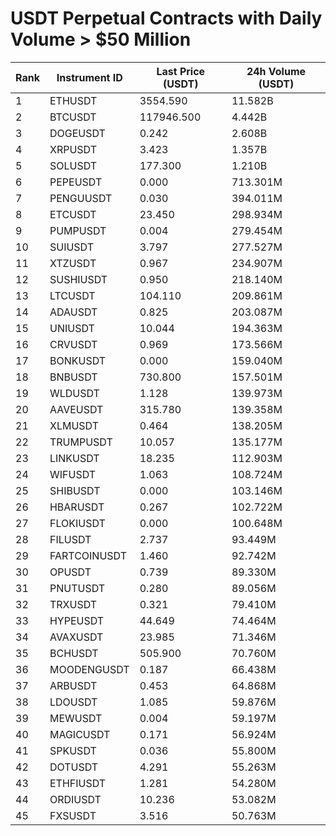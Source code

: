 # USDT Perpetual Contracts with Daily Volume > $50 Million

| Rank | Instrument ID | Last Price (USDT) | 24h Volume (USDT) |
|------|---------------|-------------------|-------------------|
| 1 | ETHUSDT | 3554.590 | 11.582B |
| 2 | BTCUSDT | 117946.500 | 4.442B |
| 3 | DOGEUSDT | 0.242 | 2.608B |
| 4 | XRPUSDT | 3.423 | 1.357B |
| 5 | SOLUSDT | 177.300 | 1.210B |
| 6 | PEPEUSDT | 0.000 | 713.301M |
| 7 | PENGUUSDT | 0.030 | 394.011M |
| 8 | ETCUSDT | 23.450 | 298.934M |
| 9 | PUMPUSDT | 0.004 | 279.454M |
| 10 | SUIUSDT | 3.797 | 277.527M |
| 11 | XTZUSDT | 0.967 | 234.907M |
| 12 | SUSHIUSDT | 0.950 | 218.140M |
| 13 | LTCUSDT | 104.110 | 209.861M |
| 14 | ADAUSDT | 0.825 | 203.087M |
| 15 | UNIUSDT | 10.044 | 194.363M |
| 16 | CRVUSDT | 0.969 | 173.566M |
| 17 | BONKUSDT | 0.000 | 159.040M |
| 18 | BNBUSDT | 730.800 | 157.501M |
| 19 | WLDUSDT | 1.128 | 139.973M |
| 20 | AAVEUSDT | 315.780 | 139.358M |
| 21 | XLMUSDT | 0.464 | 138.205M |
| 22 | TRUMPUSDT | 10.057 | 135.177M |
| 23 | LINKUSDT | 18.235 | 112.903M |
| 24 | WIFUSDT | 1.063 | 108.724M |
| 25 | SHIBUSDT | 0.000 | 103.146M |
| 26 | HBARUSDT | 0.267 | 102.722M |
| 27 | FLOKIUSDT | 0.000 | 100.648M |
| 28 | FILUSDT | 2.737 | 93.449M |
| 29 | FARTCOINUSDT | 1.460 | 92.742M |
| 30 | OPUSDT | 0.739 | 89.330M |
| 31 | PNUTUSDT | 0.280 | 89.056M |
| 32 | TRXUSDT | 0.321 | 79.410M |
| 33 | HYPEUSDT | 44.649 | 74.464M |
| 34 | AVAXUSDT | 23.985 | 71.346M |
| 35 | BCHUSDT | 505.900 | 70.760M |
| 36 | MOODENGUSDT | 0.187 | 66.438M |
| 37 | ARBUSDT | 0.453 | 64.868M |
| 38 | LDOUSDT | 1.085 | 59.876M |
| 39 | MEWUSDT | 0.004 | 59.197M |
| 40 | MAGICUSDT | 0.171 | 56.924M |
| 41 | SPKUSDT | 0.036 | 55.800M |
| 42 | DOTUSDT | 4.291 | 55.263M |
| 43 | ETHFIUSDT | 1.281 | 54.280M |
| 44 | ORDIUSDT | 10.236 | 53.082M |
| 45 | FXSUSDT | 3.516 | 50.763M |
